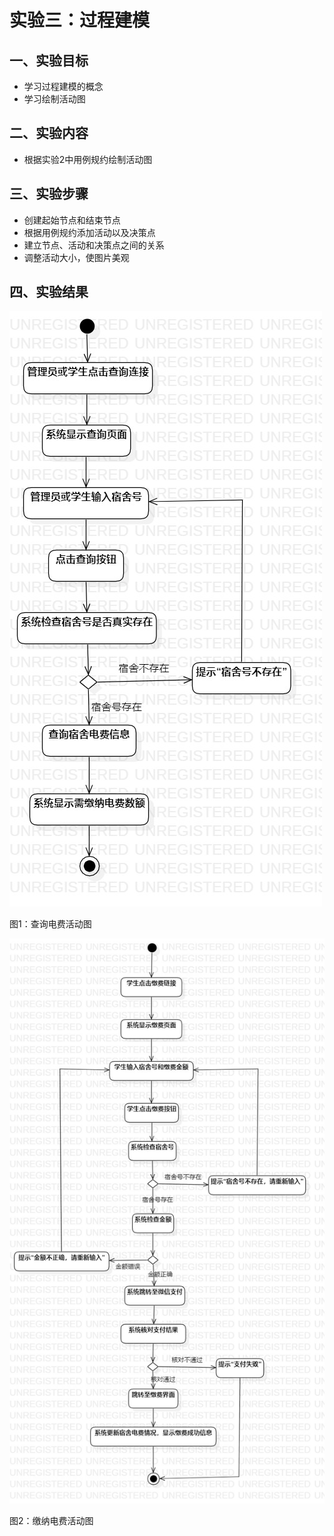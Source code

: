 # 实验三：过程建模

## 一、实验目标

- 学习过程建模的概念
- 学习绘制活动图

## 二、实验内容

- 根据实验2中用例规约绘制活动图

## 三、实验步骤

- 创建起始节点和结束节点
- 根据用例规约添加活动以及决策点
- 建立节点、活动和决策点之间的关系
- 调整活动大小，使图片美观

## 四、实验结果

![活动图](./Lab3_1ActivityDiagram.jpg)

图1：查询电费活动图

![活动图](./Lab3_2ActivityDiagram.jpg)

图2：缴纳电费活动图
